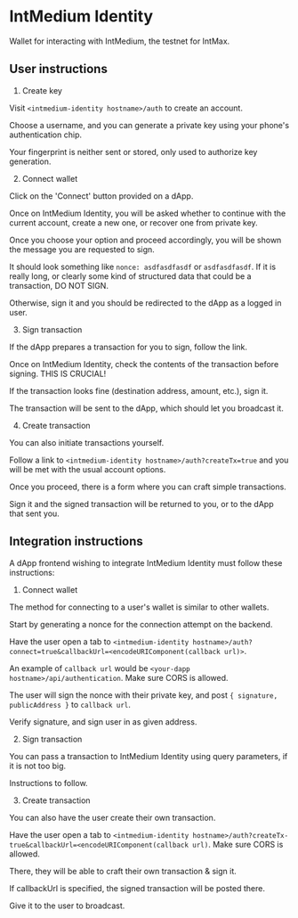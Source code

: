 # IntMedium Identity

Wallet for interacting with IntMedium, the testnet for IntMax.

## User instructions

1. Create key

Visit `<intmedium-identity hostname>/auth` to create an account.

Choose a username, and you can generate a private key using your phone's authentication chip.

Your fingerprint is neither sent or stored, only used to authorize key generation.

2. Connect wallet

Click on the 'Connect' button provided on a dApp.

Once on IntMedium Identity, you will be asked whether to continue with the current account,
create a new one, or recover one from private key.

Once you choose your option and proceed accordingly, you will be shown the message you are
requested to sign.

It should look something like `nonce: asdfasdfasdf` or `asdfasdfasdf`. If it is really long,
or clearly some kind of structured data that could be a transaction, DO NOT SIGN.

Otherwise, sign it and you should be redirected to the dApp as a logged in user.

3. Sign transaction

If the dApp prepares a transaction for you to sign, follow the link.

Once on IntMedium Identity, check the contents of the transaction before signing.
THIS IS CRUCIAL!

If the transaction looks fine (destination address, amount, etc.), sign it.

The transaction will be sent to the dApp, which should let you broadcast it.

4. Create transaction

You can also initiate transactions yourself.

Follow a link to `<intmedium-identity hostname>/auth?createTx=true` and you will be met with
the usual account options.

Once you proceed, there is a form where you can craft simple transactions.

Sign it and the signed transaction will be returned to you, or to the dApp that sent you.

## Integration instructions

A dApp frontend wishing to integrate IntMedium Identity must follow these instructions:

1. Connect wallet

The method for connecting to a user's wallet is similar to other wallets.

Start by generating a nonce for the connection attempt on the backend.

Have the user open a tab to `<intmedium-identity hostname>/auth?connect=true&callbackUrl=<encodeURIComponent(callback url)>`.

An example of `callback url` would be `<your-dapp hostname>/api/authentication`. Make sure CORS is allowed.

The user will sign the nonce with their private key, and post `{ signature, publicAddress }` to `callback url`.

Verify signature, and sign user in as given address.

2. Sign transaction

You can pass a transaction to IntMedium Identity using query parameters, if it is not too big.

Instructions to follow.

3. Create transaction

You can also have the user create their own transaction.

Have the user open a tab to `<intmedium-identity hostname>/auth?createTx-true&callbackUrl=<encodeURIComponent(callback url)`. Make sure CORS is allowed.

There, they will be able to craft their own transaction & sign it.

If callbackUrl is specified, the signed transaction will be posted there.

Give it to the user to broadcast.